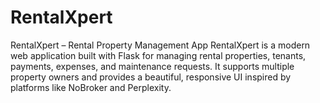 # RentalXpert
RentalXpert – Rental Property Management App RentalXpert is a modern web application built with Flask for managing rental properties, tenants, payments, expenses, and maintenance requests. It supports multiple property owners and provides a beautiful, responsive UI inspired by platforms like NoBroker and Perplexity. 
